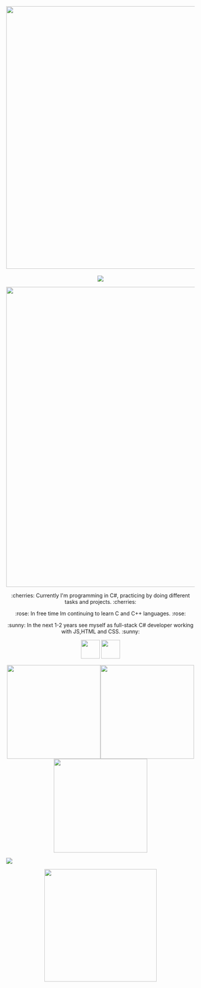 
<h2 align="center"><img src= "https://github.com/dvurukaya/README.md/assets/127424944/e1d6c7d1-625d-4a6d-ab75-1cea38a7bf4f" width='700'></h2>
<div align="center">
    <p><img src="https://github.com/dvurukaya/dvurukaya/assets/127424944/79da0290-bf3e-46b9-a2be-ab40a037c787"></p>
    <img src ="https://64.media.tumblr.com/3febc8bb6f8868bff84af293f9d8e3ae/069ad3bd06f6fa24-e4/s500x750/89e54bf898db55754a9bae49be4f8832aaf92425.gifv" width='800'>
</div>
<div align="center">
    <p> :cherries: Currently I'm programming in C#, practicing by doing different tasks and projects. :cherries:</p>
    <p> :rose: In free time Im continuing to learn C and C++ languages. :rose:</p>
    <p> :sunny: In the next 1-2 years see myself as full-stack C# developer working with JS,HTML and CSS. :sunny: </p>
    <p><img src="https://github.com/dvurukaya/dvurukaya/assets/127424944/5e89c150-867d-47d6-b376-2d117871700a" width='50'>
    <img src="https://github.com/dvurukaya/dvurukaya/assets/127424944/4033786a-70e5-4f65-bf51-d515841665b7" width='50'></p>
</div>

<div align="center">
    <p><img src= "https://github.com/dvurukaya/README.md/assets/127424944/ff8d05fe-f5f1-44b3-a96c-2b136ac343dc" width='250'><img src=              "https://github.com/dvurukaya/README.md/assets/127424944/ff8d05fe-f5f1-44b3-a96c-2b136ac343dc" width='250'><img src=    "https://github.com/dvurukaya/README.md/assets/127424944/ff8d05fe-f5f1-44b3-a96c-2b136ac343dc" width='250'>
    </p>
</div>

<div>
    <p><img src ="https://www.codewars.com/users/dvurukaya/badges/small"></p>
</div>

<div id="imageButtom" align='center'>
    <p><img src= "https://github.com/dvurukaya/README.md/assets/127424944/989df760-86df-4e93-a38c-c3189bd006e3" width='300'></p>
</div>

